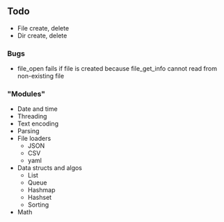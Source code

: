 ## Todo

- File create, delete
- Dir create, delete

### Bugs

- file_open fails if file is created because file_get_info cannot read from non-existing file

### "Modules"

- Date and time
- Threading
- Text encoding
- Parsing
- File loaders
  - JSON
  - CSV
  - yaml
- Data structs and algos
  - List
  - Queue
  - Hashmap
  - Hashset
  - Sorting
- Math
